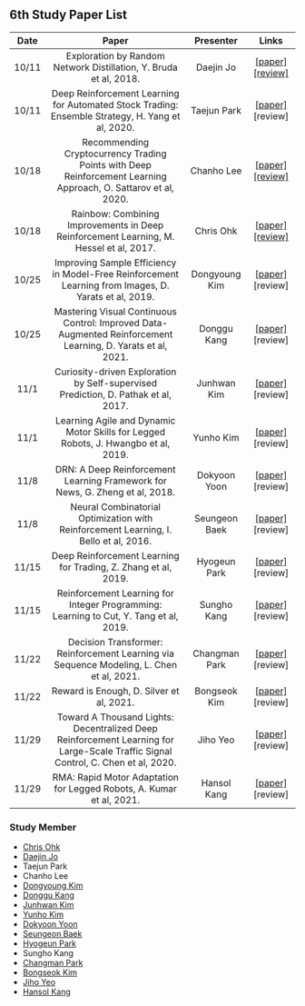 ## 6th Study Paper List

Date | Paper | Presenter | Links
:---: | :---: | :---: | :---:
10/11 | Exploration by Random Network Distillation, Y. Bruda et al, 2018. | Daejin Jo | [[paper]](https://arxiv.org/abs/1810.12894) [[review]](./211011%20-%20Exploration%20by%20Random%20Network%20Distillation%2C%20Y.%20Bruda%20et%20al%2C%202018.pdf)
10/11 | Deep Reinforcement Learning for Automated Stock Trading: Ensemble Strategy, H. Yang et al, 2020. | Taejun Park | [[paper]](https://papers.ssrn.com/sol3/papers.cfm?abstract_id=3690996) [review]
10/18 | Recommending Cryptocurrency Trading Points with Deep Reinforcement Learning Approach, O. Sattarov et al, 2020. | Chanho Lee | [[paper]](https://www.mdpi.com/2076-3417/10/4/1506) [[review]](./211018%20-%20Recommending%20Cryptocurrency%20Trading%20Points%20with%20Deep%20Reinforcement%20Learning%20Approach%2C%20O.%20Sattarov%20et%20al%2C%202020.pdf)
10/18 | Rainbow: Combining Improvements in Deep Reinforcement Learning, M. Hessel et al, 2017. | Chris Ohk | [[paper]](https://arxiv.org/abs/1710.02298) [[review]](./211018%20-%20Rainbow%2C%20Combining%20Improvements%20in%20Deep%20Reinforcement%20Learning%2C%20M.%20Hessel%20et%20al%2C%202017.pdf)
10/25 | Improving Sample Efficiency in Model-Free Reinforcement Learning from Images, D. Yarats et al, 2019. | Dongyoung Kim | [[paper]](https://arxiv.org/abs/1910.01741) [review]
10/25 | Mastering Visual Continuous Control: Improved Data-Augmented Reinforcement Learning, D. Yarats et al, 2021. | Donggu Kang | [[paper]](https://arxiv.org/abs/2107.09645) [review]
11/1 | Curiosity-driven Exploration by Self-supervised Prediction, D. Pathak et al, 2017. | Junhwan Kim | [[paper]](https://arxiv.org/abs/1705.05363) [review]
11/1 | Learning Agile and Dynamic Motor Skills for Legged Robots, J. Hwangbo et al, 2019. | Yunho Kim | [[paper]](https://arxiv.org/abs/1901.08652) [review]
11/8 | DRN: A Deep Reinforcement Learning Framework for News, G. Zheng et al, 2018. | Dokyoon Yoon | [[paper]](http://www.personal.psu.edu/~gjz5038/paper/www2018_reinforceRec/www2018_reinforceRec.pdf) [review]
11/8 | Neural Combinatorial Optimization with Reinforcement Learning, I. Bello et al, 2016. | Seungeon Baek | [[paper]](https://arxiv.org/abs/1611.09940) [review]
11/15 | Deep Reinforcement Learning for Trading, Z. Zhang et al, 2019. | Hyogeun Park | [[paper]](https://arxiv.org/abs/1911.10107) [review]
11/15 | Reinforcement Learning for Integer Programming: Learning to Cut, Y. Tang et al, 2019. | Sungho Kang | [[paper]](https://arxiv.org/abs/1906.04859) [review]
11/22 | Decision Transformer: Reinforcement Learning via Sequence Modeling, L. Chen et al, 2021. | Changman Park | [[paper]](https://arxiv.org/abs/2106.01345) [review]
11/22 | Reward is Enough, D. Silver et al, 2021. | Bongseok Kim | [[paper]](https://deepmind.com/research/publications/2021/Reward-is-Enough) [review]
11/29 | Toward A Thousand Lights: Decentralized Deep Reinforcement Learning for Large-Scale Traffic Signal Control, C. Chen et al, 2020. | Jiho Yeo | [[paper]](https://ojs.aaai.org/index.php/AAAI/article/view/5744) [review]
11/29 | RMA: Rapid Motor Adaptation for Legged Robots, A. Kumar et al, 2021. | Hansol Kang | [[paper]](https://arxiv.org/abs/2107.04034) [review]

### Study Member

* [Chris Ohk](http://www.github.com/utilForever)
* [Daejin Jo](http://www.github.com/twidddj)
* Taejun Park
* Chanho Lee
* [Dongyoung Kim](http://www.github.com/kingdy2002)
* [Donggu Kang](http://www.github.com/HERIUN)
* [Junhwan Kim](http://www.github.com/gimpal)
* [Yunho Kim](http://www.github.com/awesomericky)
* [Dokyoon Yoon](http://www.github.com/ERU1206)
* [Seungeon Baek](http://www.github.com/SeungeonBaek)
* [Hyogeun Park](http://www.github.com/SeungeonBaek)
* Sungho Kang
* [Changman Park](http://www.github.com/andy0124)
* [Bongseok Kim](http://www.github.com/a2868740)
* [Jiho Yeo](http://www.github.com/jihoyeo)
* [Hansol Kang](http://www.github.com/OnesoulKang)